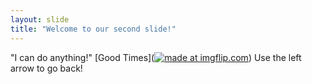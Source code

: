 ```yaml
---
layout: slide
title: "Welcome to our second slide!"
---
```

"I can do anything!" [Good Times](<a href="https://imgflip.com/i/3zwnbr"><img src="https://i.imgflip.com/3zwnbr.jpg" title="made at imgflip.com"/></a>)
Use the left arrow to go back!

